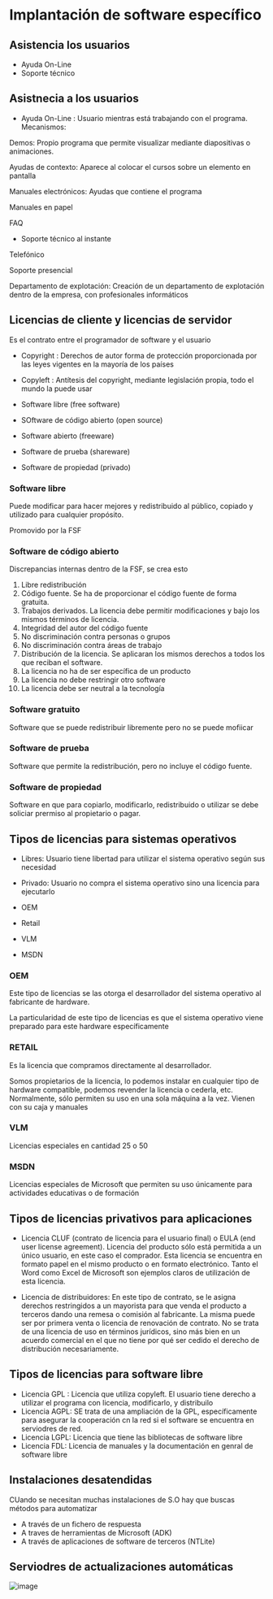 # Implantación de software específico

## Asistencia los usuarios

- Ayuda On-Line
- Soporte técnico

## Asistnecia a los usuarios

- Ayuda On-Line : Usuario mientras está trabajando con el programa. Mecanismos:

Demos: Propio programa que permite visualizar mediante diapositivas o animaciones.

Ayudas de contexto: Aparece al colocar el cursos sobre un elemento en pantalla

Manuales electrónicos: Ayudas que contiene el programa

Manuales en papel

FAQ

- Soporte técnico al instante

Telefónico

Soporte presencial

Departamento de explotación: Creación de un departamento de explotación dentro de la empresa, con profesionales informáticos

## Licencias de cliente y licencias de servidor

Es el contrato entre el programador de software y el usuario

- Copyright : Derechos de autor forma de protección proporcionada por las leyes vigentes en la mayoría de los países
- Copyleft : Antítesis del copyright, mediante legislación propia, todo el mundo la puede usar

- Software libre (free software)
- SOftware de código abierto (open source)
- Software abierto (freeware)
- Software de prueba (shareware)
- Software de propiedad (privado)

### Software libre

Puede modificar para hacer mejores y redistribuido al público, copiado y utilizado para cualquier propósito.

Promovido por la FSF

### Software de código abierto

Discrepancias internas dentro de la FSF, se crea esto

1. Libre redistribución
2. Código fuente. Se ha de proporcionar el código fuente de forma gratuita.
3. Trabajos derivados. La licencia debe permitir modificaciones y bajo los
mismos términos de licencia.
4. Integridad del autor del código fuente
5. No discriminación contra personas o grupos
6. No discriminación contra áreas de trabajo
7. Distribución de la licencia. Se aplicaran los mismos derechos a todos los
que reciban el software.
8. La licencia no ha de ser específica de un producto
9. La licencia no debe restringir otro software
10. La licencia debe ser neutral a la tecnología

### Software gratuito

Software que se puede redistribuir libremente pero no se puede mofiicar

### Software de prueba

Software que permite la redistribución, pero no incluye el código fuente.

### Software de propiedad

Software en que para copiarlo, modificarlo, redistribuido o utilizar se debe soliciar prermiso al propietario o pagar.

## Tipos de licencias para sistemas operativos

- Libres: Usuario tiene libertad para utilizar el sistema operativo según sus necesidad

- Privado: Usuario no compra el sistema operativo sino una licencia para ejecutarlo

- OEM
- Retail
- VLM
- MSDN

### OEM

Este tipo de licencias se las otorga el desarrollador del sistema operativo al fabricante de hardware.

La particularidad de este tipo de licencias es que el sistema operativo viene preparado para este hardware específicamente

### RETAIL

Es la licencia que compramos directamente al desarrollador.

Somos propietarios de la licencia, lo podemos instalar en cualquier tipo de hardware compatible, podemos revender la licencia o cederla, etc. Normalmente, sólo permiten su uso en una sola máquina a la vez. Vienen con su caja y manuales

### VLM

Licencias especiales en cantidad 25 o 50

### MSDN

Licencias especiales de Microsoft que permiten su uso únicamente para actividades educativas o de formación

## Tipos de licencias privativos para aplicaciones

- Licencia CLUF (contrato de licencia para el usuario final) o EULA (end user license
agreement). Licencia del producto sólo está permitida a un único usuario, en este
caso el comprador. Esta licencia se encuentra en formato papel en el mismo
producto o en formato electrónico. Tanto el Word como Excel de Microsoft son
ejemplos claros de utilización de esta licencia.

- Licencia de distribuidores: En este tipo de contrato, se le asigna derechos
restringidos a un mayorista para que venda el producto a terceros dando una
remesa o comisión al fabricante. La misma puede ser por primera venta o licencia
de renovación de contrato. No se trata de una licencia de uso en términos jurídicos,
sino más bien en un acuerdo comercial en el que no tiene por qué ser cedido el
derecho de distribución necesariamente.

## Tipos de licencias para software libre

- Licencia GPL : Licencia que utiliza copyleft. El usuario tiene derecho a utilizar el programa con licencia, modificarlo, y distribuilo
- Licencia AGPL: SE trata de una ampliación de la GPL, específicamente para asegurar la cooperación cn la red si el software se encuentra en serviodres de red.
- Licencia LGPL: Licencia que tiene las bibliotecas de software libre
- Licencia FDL: Licencia de manuales y la documentación en genral de software libre

## Instalaciones desatendidas

CUando se necesitan muchas instalaciones de S.O hay que buscas métodos para automatizar

- A través de un fichero de respuesta
- A traves de herramientas de Microsoft (ADK)
- A través de aplicaciones de software de terceros (NTLite)

## Serviodres de actualizaciones automáticas

![image](https://github.com/user-attachments/assets/b7e35015-c735-442e-99e0-9c17074f9153)







